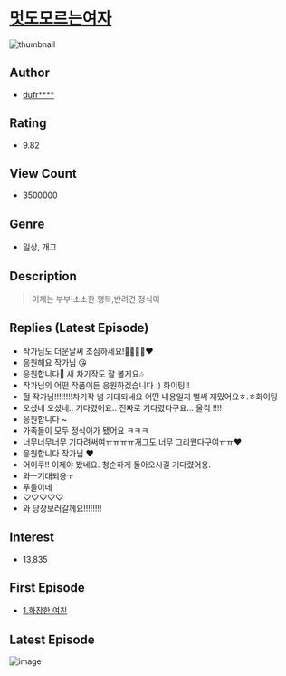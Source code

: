 # [멋도모르는여자](https://comic.naver.com/bestChallenge/list?titleId=580923)
![thumbnail](https://image-comic.pstatic.net/user_contents_data/challenge_comic/2018/12/05/243501/thumbnail_202x16479561ebe_39c3_45a7_add8_ef5847ad595a_00000184.JPEG)

## Author
- [dufr****](https://comic.naver.com/artistTitle?id=243501)

## Rating
- 9.82

## View Count
- 3500000

## Genre
- 일상, 개그

## Description
> 이제는 부부!소소한 행복,반려견 정식이

## Replies (Latest Episode)
- 작가님도 더운날씨 조심하세요!💚💛💜💙❤
- 응원해요 작가님 😘
- 응원합니다🥰 새 차기작도 잘 볼게요🎶
- 작가님의 어떤 작품이든 응원하겠습니다 :) 화이팅!!
- 헐 작가님!!!!!!!!차기작 넘 기대되네요 어떤 내용일지 벌써 재밌어요ㅎ.ㅎ화이팅
- 오셨네 오셨네.. 기다렸어요.. 진짜로 기다렸다구요... 울컥 !!!!
- 응원합니다 ~
- 가족들이 모두 정식이가 됐어요 ㅋㅋㅋ
- 너무너무너무 기다려써여ㅠㅠㅠㅠ개그도 너무 그리웠다구여ㅠㅠ❤️
- 응원합니다 작가님 ❤️
- 어이쿠!! 이제야 봤네요. 청순하게 돌아오시길 기다렸어용.
- 와ㅡ기대되용ㅜ
- 푸들이네
- ♡♡♡♡♡
- 와 당장보러갈께요!!!!!!!!

## Interest
- 13,835

## First Episode
- [1.화장한 여친](https://comic.naver.com/bestChallenge/detail?titleId=580923&no=71)

## Latest Episode
![image](https://image-comic.pstatic.net/user_contents_data/challenge_comic/2020/08/14/243501/upload_3990524863062749797.jpeg)
